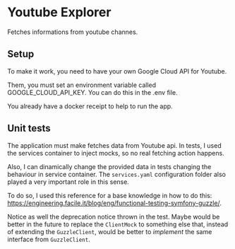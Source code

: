 # Youtube Explorer

Fetches informations from youtube channes.

## Setup

To make it work, you need to have your own Google Cloud API for Youtube.

Them, you must set an environment variable called GOOGLE_CLOUD_API_KEY. You can do this in the .env file.

You already have a docker receipt to help to run the app.

## Unit tests

The application must make fetches data from Youtube api. In tests, I used the services container to inject mocks, so no real fetching action happens.

Also, I can dinamically change the provided data in tests changing the behaviour in service container. The `services.yaml` configuration folder also played a very important role in this sense.

To do so, I used this reference for a base knowledge in how to do this: https://engineering.facile.it/blog/eng/functional-testing-symfony-guzzle/.

Notice as well the deprecation notice thrown in the test. Maybe would be better in the future to replace the `ClientMock` to something else that, instead of extending the `GuzzleClient`, would be better to *implement* the same interface from `GuzzleClient`.
